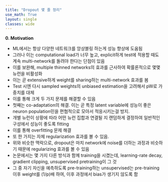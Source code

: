```yaml
---
title: "Dropout 몇 줄 정리"
use_math: True
layout: single
classes: wide
---
```


**0. Motivation**  
- ML에서는 항상 다양한 네트워크를 앙상블링 하는게 성능 향상에 도움됨
- 그러나 이는 computational load가 너무 높고, explicit하게 test에 적용할 때도 계속 multi-network를 돌려야 한다는 단점이 있음
- 이를 보완해, multiple thinned networks의 효과를 근사하여 확률론적으로 몇몇 뉴런을 비활성화
- 이는 곧 extensive하게 weight를 sharing하는 multi-network 효과를 봄
- Test 시엔 다시 sampled weights의 unbiased estimation을 고려해서 pW로 가중치를 대체
- 이를 통해 크게 두 가지 문제를 해결할 수 있음
- 첫째는 co-adaptation의 해결. 이는 곧 특정 latent variable에 성능이 좋은 neuron population민을 편협적으로 모아서 적응시키는걸 방지. 
- 개별 뉴런이 상황에 따라 어떤 뉴런 집합과 연결될 지 랜덤하게 결정하여 일반적인 구성에서 성능이 좋도록 fitting
- 이를 통해 overfitting 문제 해결
- 또 한 가지는 자체 regularization 효과를 볼 수 있음.
- 위와 비슷한 맥락으로, dropout은 마치 network에 noise를 더하는 과정과 비슷하기 때문에 regularizing 효과를 볼 수 있음
- 논문에서는 몇 가지 다른 방식과 함께 training을 시켰는데, learning-rate decay, gradient clipping, unsupervised pretraining이 그 것
- 그 중 자기 자신을 예측하도록 pre-training하는 unsupervised는 pre-training 이후 weight를 (1/p)배 하여, 이후 과정에서 bias가 생기지 않도록 함
